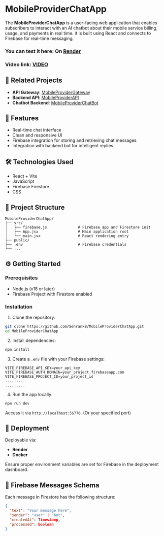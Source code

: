 
# MobileProviderChatApp

The **MobileProviderChatApp** is a user-facing web application that enables subscribers to interact with an AI chatbot about their mobile service billing, usage, and payments in real time. It is built using React and connects to Firebase for real-time messaging.

### You can test it here: On [Render](https://mobileproviderchatapp.onrender.com)
### Video link: [VIDEO](https://drive.google.com/drive/folders/1iURph3ZgeGjW0-FUfo7s3M3Ar8QlmeFc?usp=sharing)
## 🔗 Related Projects

- **API Gateway**: [MobileProviderGateway](https://github.com/Sehrank8/MobileProviderGateway)
- **Backend API**: [MobileProviderAPI](https://github.com/Sehrank8/MobileProviderAPI)
- **Chatbot Backend**: [MobileProviderChatBot](https://github.com/Sehrank8/MobileProviderChatBot)

## 🧩 Features

- Real-time chat interface
- Clean and responsive UI 
- Firebase integration for storing and retrieving chat messages
- Integration with backend bot for intelligent replies

## 🛠️ Technologies Used

- React + Vite
- JavaScript
- Firebase Firestore
- CSS

## 📁 Project Structure

```
MobileProviderChatApp/
├── src/
│   ├── firebase.js              # Firebase app and Firestore init
│   ├── App.jsx                  # Main application root
│   └── main.jsx                 # React rendering entry
├── public/
├── .env                         # Firebase credentials
└── ...
```

## ⚙️ Getting Started

### Prerequisites

- Node.js (v18 or later)
- Firebase Project with Firestore enabled

### Installation

1. Clone the repository:

```bash
git clone https://github.com/Sehrank8/MobileProviderChatApp.git
cd MobileProviderChatApp
```

2. Install dependencies:

```bash
npm install
```

3. Create a `.env` file with your Firebase settings:

```env
VITE_FIREBASE_API_KEY=your_api_key
VITE_FIREBASE_AUTH_DOMAIN=your_project.firebaseapp.com
VITE_FIREBASE_PROJECT_ID=your_project_id
.........
.........
```

4. Run the app locally:

```bash
npm run dev
```

Access it via `http://localhost:56776`. (Or your specified port)

## 🚀 Deployment

Deployable via:

- **Render**
- **Docker**

Ensure proper environment variables are set for Firebase in the deployment dashboard.

## 📡 Firebase Messages Schema

Each message in Firestore has the following structure:

```json
{
  "text": "Your message here",
  "sender": "user" | "bot",
  "createdAt": Timestamp,
  "processed": boolean
}
```

